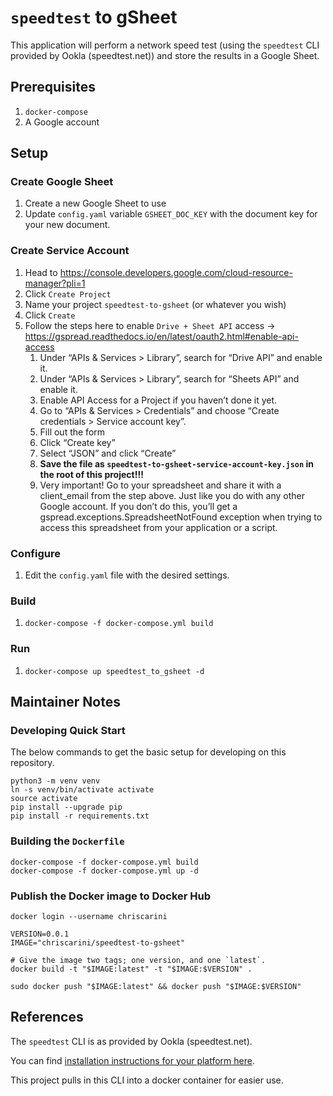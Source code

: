 # `speedtest` to gSheet

This application will perform a network speed test (using the `speedtest` CLI provided by Ookla (speedtest.net)) and
store the results in a Google Sheet.

## Prerequisites

1. `docker-compose`
1. A Google account

## Setup

### Create Google Sheet

1. Create a new Google Sheet to use
1. Update `config.yaml` variable `GSHEET_DOC_KEY` with the document key for your new document.

### Create Service Account

1. Head to https://console.developers.google.com/cloud-resource-manager?pli=1
1. Click `Create Project`
1. Name your project `speedtest-to-gsheet` (or whatever you wish)
1. Click `Create`
1. Follow the steps here to enable `Drive + Sheet API` access -> https://gspread.readthedocs.io/en/latest/oauth2.html#enable-api-access
    1. Under “APIs & Services > Library”, search for “Drive API” and enable it.
    2. Under “APIs & Services > Library”, search for “Sheets API” and enable it.
    3. Enable API Access for a Project if you haven’t done it yet.
    4. Go to “APIs & Services > Credentials” and choose “Create credentials > Service account key”.
    5. Fill out the form
    6. Click “Create key”
    7. Select “JSON” and click “Create”
    8. **Save the file as `speedtest-to-gsheet-service-account-key.json` in the root of this project!!!**
    9. Very important! Go to your spreadsheet and share it with a client_email from the step above. Just like you do
       with any other Google account. If you don’t do this, you’ll get a gspread.exceptions.SpreadsheetNotFound
       exception when trying to access this spreadsheet from your application or a script.

### Configure

1. Edit the `config.yaml` file with the desired settings.

### Build

1. `docker-compose -f docker-compose.yml build`

### Run

1. `docker-compose up speedtest_to_gsheet -d`

## Maintainer Notes

### Developing Quick Start

The below commands to get the basic setup for developing on this repository.

```shell 
python3 -m venv venv
ln -s venv/bin/activate activate
source activate
pip install --upgrade pip
pip install -r requirements.txt
```

### Building the `Dockerfile`

```shell
docker-compose -f docker-compose.yml build
docker-compose -f docker-compose.yml up -d
```

### Publish the Docker image to Docker Hub

```shell
docker login --username chriscarini

VERSION=0.0.1
IMAGE="chriscarini/speedtest-to-gsheet"

# Give the image two tags; one version, and one `latest`.
docker build -t "$IMAGE:latest" -t "$IMAGE:$VERSION" .

sudo docker push "$IMAGE:latest" && docker push "$IMAGE:$VERSION"
```

## References

The `speedtest` CLI is as provided by Ookla (speedtest.net).

You can find [installation instructions for your platform here](https://www.speedtest.net/apps/cli).

This project pulls in this CLI into a docker container for easier use.
